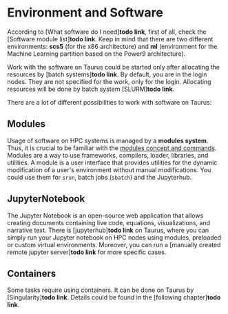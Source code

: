 # Environment and Software

According to [What software do I need]**todo link**, first of all, check the [Software module
list]**todo link**.  Keep in mind that there are two different environments: **scs5** (for the x86
architecture) and **ml** (environment for the Machine Learning partition based on the Power9
architecture).

Work with the software on Taurus could be started only after allocating the resources by [batch
systems]**todo link**. By default, you are in the login nodes. They are not specified for the work,
only for the login. Allocating resources will be done by batch system [SLURM]**todo link**.

There are a lot of different possibilities to work with software on Taurus:

## Modules

Usage of software on HPC systems is managed by a **modules system**. Thus, it is crucial to
be familiar with the [modules concept and commands](modules.md).  Modules are a way to use
frameworks, compilers, loader, libraries, and utilities. A module is a user interface that provides
utilities for the dynamic modification of a user's environment without manual modifications. You
could use them for `srun`, batch jobs (`sbatch`) and the Jupyterhub.

## JupyterNotebook

The Jupyter Notebook is an open-source web application that allows creating documents containing
live code, equations, visualizations, and narrative text. There is [jupyterhub]**todo link** on
Taurus, where you can simply run your Jupyter notebook on HPC nodes using modules, preloaded or
custom virtual environments. Moreover, you can run a [manually created remote jupyter server]**todo
link** for more specific cases.

## Containers

Some tasks require using containers. It can be done on Taurus by [Singularity]**todo link**. Details
could be found in the [following chapter]**todo link**.
